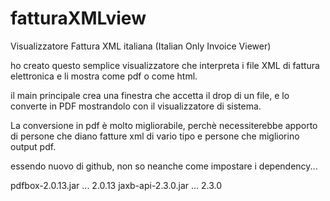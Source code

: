# fatturaXMLview
Visualizzatore Fattura XML italiana (Italian Only Invoice Viewer)

ho creato questo semplice visualizzatore che interpreta i file XML di fattura elettronica e li mostra come pdf o come html.

il main principale crea una finestra che accetta il drop di un file, e lo converte in PDF mostrandolo con il visualizzatore di sistema.

La conversione in pdf è molto migliorabile, perchè necessiterebbe apporto di persone che diano fatture xml di vario tipo e persone che migliorino output pdf.

essendo nuovo di github, non so neanche come impostare i dependency...

<dependency>
     <groupId>pdfbox-2.0.13.jar</groupId>
     <artifactId>...</artifactId>
     <version>2.0.13</version>
</dependency>
<dependency>
     <groupId>jaxb-api-2.3.0.jar</groupId>
     <artifactId>...</artifactId>
     <version>2.3.0</version>
</dependency>
